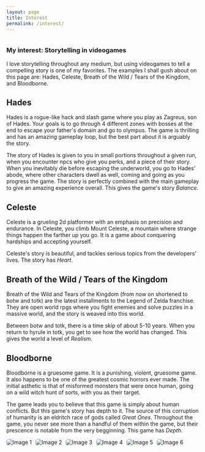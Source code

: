 ```yaml
---
layout: page
title: Interest
permalink: /interest/
---
```


<style>
    /* Style looks pretty compact, trace grid-container and grid-item in the code */
    .grid-container {
        display: grid;
        grid-template-columns: repeat(auto-fill, minmax(150px, 1fr)); /* Dynamic columns */
        gap: 10px;
    }
    .grid-item {
        text-align: center;
    }
    .grid-item img {
        width: 100%;
        height: 100px; /* Fixed height for uniformity */
        object-fit: contain; /* Ensure the image fits within the fixed height */
    }
    .grid-item p {
        margin: 5px 0; /* Add some margin for spacing */
    }

      .image-gallery {
        display: flex;
        flex-wrap: nowrap;
        overflow-x: auto;
        gap: 10px;
        }

    .image-gallery img {
        max-height: 150px;
        object-fit: cover;
        border-radius: 5px;
    }
</style>

<!-- This grid_container class is for the CSS styling, the id is for JavaScript connection -->
<div class="grid-container" id="grid_container">
    <!-- content will be added here by JavaScript -->
</div>



### My interest: Storytelling in videogames
I love storytelling throughout any medium, but using videogames to tell a compelling story is one of my favorites. The examples I shall gush about on this page are: Hades, Celeste, Breath of the Wild / Tears of the Kingdom, and Bloodborne.

## Hades

Hades is a rogue-like hack and slash game where you play as Zagreus, son of Hades. Your goals is to go through 4 different zones with bosses at the end to escape your father's domain and go to olympus. The game is thrilling and has an amazing gameplay loop, but the best part about it is arguably the story.

The story of Hades is given to you in small portions throughout a given run, when you encounter npcs who give you perks, and a piece of their story. When you inevitably die before escaping the underworld, you go to Hades' abode, where other characters dwell as well, coming and going as you progress the game. The story is perfectly combined with the main gameplay to give an amazing experience overall. This gives the game's story *Balance*.

## Celeste

Celeste is a grueling 2d platformer with an emphasis on precision and endurance. In  Celeste, you climb Mount Celeste, a mountain where strange things happen the farther up you go. It is a game about conquering hardships and accepting yourself.

Celeste's story is beautiful, and tackles serious topics from the developers' lives. The story has *Heart*.

## Breath of the Wild / Tears of the Kingdom

Breath of the Wild and Tears of the Kingdom (from now on shortened to botw and totk) are the latest installments to the Legend of Zelda franchise. They are open world rpgs where you fight enemies and solve puzzles in a massive world, and the story is weaved into this world. 

Between botw and totk, there is a time skip of about 5-10 years. When you return to hyrule in totk, you get to see how the world has changed. This gives the world a level of *Realism*.

## Bloodborne

Bloodborne is a gruesome game. It is a punishing, violent, gruesome game. It also happens to be one of the greatest cosmic horrors ever made. The initial asthetic is that of misformed monsters that were once human, going on a wild witch hunt of sorts, with you as their target. 

The game leads you to believe that this game is simply about human conflicts. But this game's story has depth to it. The source of this corruption of humanity is an eldritch race of gods called *Great Ones*. Throughout the game, you never see more than a handful of them within the game, but their prescence is notable from the very begginning. This game has *Depth*.

<div class="image-gallery">
  <img src="{{site.baseurl}}/images/about/Bloodborne.jpg" alt="Image 1">
  <img src="{{site.baseurl}}/images/about/botw.jpg" alt="Image 2">
 <img src="{{site.baseurl}}/images/about/totk.jpeg" alt="Image 3">
 <img src="{{site.baseurl}}/images/about/Stardew.jpg" alt="Image 4">
 <img src="{{site.baseurl}}/images/about/hades.jpeg" alt="Image 5">
 <img src="{{site.baseurl}}/images/about/celeste.png" alt="Image 6">
</div>
